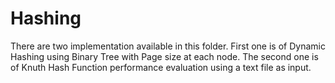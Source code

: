 # Hashing
There are two implementation available in this folder. First one is of Dynamic Hashing using Binary Tree with Page size at each node. The second one is of Knuth Hash Function performance evaluation using a text file as input. 
